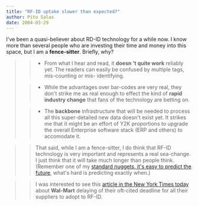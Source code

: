 ```yaml
---
title: "RF-ID uptake slower than expected?"
author: Pito Salas
date: 2004-03-29
---
```




I've been a quasi-believer about RD-ID technology for a while now. I know more
than several people who are investing their time and money into this space,
but I am a **fence-sitter**. Briefly, why?

>>

>>  
>
>>

>>  
>
>>   * From what I hear and read, it **doesn 't quite work** reliably yet. The
readers can easily be confused by multiple tags, mis-counting or mis-
identifying.  
>
>>   * While the advantages over bar-codes are very real, they don't strike me
as real enough to effect the kind of **rapid industry change** that fans of
the technology are betting on.  
>
>>   * The **backbone** infrastructure that will be needed to process all this
super-detailed new data doesn't exist yet. It strikes me that it might be an
effort of Y2K proportions to upgrade the overall Enterprise software stack
(ERP and others) to accomodate it.

>>

  
>
>>

>> That said, while I am a fence-sitter, I do think that RF-ID technology is
very important and represents a real sea-change. I just think that it will
take much longer than people think.(Remember one of my [standard nuggets, it's
easy to predict the future](</2004/01/09.html>), what's hard is predicting
exactly when.)

>>

>>  
>
>>

>> I was interested to see this [article in the New York Times
today](<http://www.nytimes.com/2004/03/29/technology/29radio.html>) about
**Wal-Mart** delaying of their oft-cited deadline for all their suppliers to
adopt to RF-ID.


